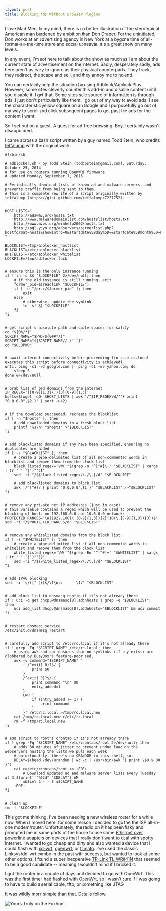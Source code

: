 ```yaml
---
layout: post
title: Blocking Ads Without Browser Plugins
---
```


I love Mad Men.   In my mind, there is no better illustration of the sterotypical
American man burdened by ambition than Don Draper.   For the uninitiated, Don works
at an advertising agency in New York at a bygone time of all-formal-all-the-time
attire and social upheaval.  It's a great show on many levels.
 
In any event, I'm not here to talk about the show as much as I am about the current state
of advertisement on the Internet. Sadly, desperately sadly, ads here aren't as easy to
ignore as their physical counterparts.   They track, they redirect,
the scape and sell, and they annoy me to no end.
 
You can certainly help the situation by using Adblock/Adblock Plus.  However, some sites
cleverly counter this add-in and disable content until you disable it.   I get that.
Some sites sole source of information is through ads.   I just don't particularly like them.
I go out of my way to avoid ads.   I see the characteristic yellow square on an Google and
I purposefully go out of my way to scroll and click subsequent pages to get past the ads
for the content I want.

So I set out on a quest.   A quest for ad-free browsing.   Boy, I certainly wasn't 
disappointed.

I came across a bash script written by a guy named Todd Stein, who credits [teffalump](https://gist.github.com/teffalump/7227752)
with the original work.   

```
#!/bin/sh

# adblocker.sh - by Todd Stein (toddbstein@gmail.com), Saturday, October 25, 2014
# for use on routers running OpenWRT firmware
# updated Monday, September 7, 2015

# Periodically download lists of known ad and malware servers, and prevents traffic from being sent to them.
# This is a complete rewrite of a script originally written by teffalump (https://gist.github.com/teffalump/7227752).


HOST_LISTS="
	http://adaway.org/hosts.txt
	http://www.malwaredomainlist.com/hostslist/hosts.txt
	http://www.mvps.org/winhelp2002/hosts.txt
	http://pgl.yoyo.org/adservers/serverlist.php?hostformat=hosts&showintro=0&startdate%5Bday%5D=&startdate%5Bmonth%5D=&star
"

BLOCKLIST=/tmp/adblocker_hostlist
BLACKLIST=/etc/adblocker_blacklist
WHITELIST=/etc/adblocker_whitelist
LOCKFILE=/tmp/adblocker.lock


# ensure this is the only instance running
if ! ln -s $$ "$LOCKFILE" 2>/dev/null; then
	# if the old instance is still running, exit
	former_pid=$(readlink "$LOCKFILE")
	if [ -e "/proc/$former_pid" ]; then
		exit
	else
		# otherwise, update the symlink
		ln -sf $$ "$LOCKFILE"
	fi
fi


# get script's absolute path and quote spaces for safety
cd "${0%/*}"
SCRIPT_NAME="$PWD/${0##*/}"
SCRIPT_NAME="${SCRIPT_NAME// /' '}"
cd "$OLDPWD"


# await internet connectivity before proceeding (in case rc.local executes this script before connectivity is achieved)
until ping -c1 -w3 google.com || ping -c1 -w3 yahoo.com; do
	sleep 5
done &>/dev/null


# grab list of bad domains from the internet
IP_REGEX='([0-9]{1,3}\.){3}[0-9]{1,3}'
hosts=$(wget -qO- $HOST_LISTS | awk "/^$IP_REGEX\W/"'{ print "0.0.0.0",$2 }' | sort -uk2)


# if the download succeeded, recreate the blocklist
if [ -n "$hosts" ]; then
	# add downloaded domains to a fresh block list
	printf "%s\n" "$hosts" >"$BLOCKLIST"
fi


# add blacklisted domains if any have been specified, ensuring no duplicates are added
if [ -s "$BLACKLIST" ]; then
	# create a pipe-delimited list of all non-commented words in blacklist and remove them from the block list
	black_listed_regex='\W('"$(grep -o '^[^#]\+' "$BLACKLIST" | xargs | tr ' ' '|')"')$'
	sed -ri "/${black_listed_regex//./\.}/d" "$BLOCKLIST"

	# add blacklisted domains to block list	
	awk '/^[^#]/ { print "0.0.0.0",$1 }' "$BLACKLIST" >>"$BLOCKLIST"
fi


# remove any private net IP addresses (just in case)
# this variable contains a regex which will be used to prevent the blocking of hosts on 192.168.0.0 and 10.0.0.0 networks
PROTECTED_RANGES='\W(192\.168(\.[0-9]{1,3}){2}|10(\.[0-9]{1,3}){3})$'
sed -ri "/$PROTECTED_RANGES/d" "$BLOCKLIST"


# remove any whitelisted domains from the block list
if [ -s "$WHITELIST" ]; then
	# create a pipe-delimited list of all non-commented words in whitelist and remove them from the block list
	white_listed_regex='\W('"$(grep -Eo '^[^#]+' "$WHITELIST" | xargs | tr ' ' '|')"')$'
	sed -ri "/${white_listed_regex//./\.}/d" "$BLOCKLIST"
fi


# add IPv6 blocking
sed -ri 's/([^ ]+)$/\1\n::      \1/' "$BLOCKLIST"


# add block list to dnsmasq config if it's not already there
if ! uci -q get dhcp.@dnsmasq[0].addnhosts | grep -q "$BLOCKLIST"; then
	uci add_list dhcp.@dnsmasq[0].addnhosts="$BLOCKLIST" && uci commit
fi


# restart dnsmasq service
/etc/init.d/dnsmasq restart


# carefully add script to /etc/rc.local if it's not already there
if ! grep -Fq "$SCRIPT_NAME" /etc/rc.local; then
	# using awk and cat ensures that no symlinks (if any exist) are clobbered by BusyBox's feature-poor sed.
	awk -v command="$SCRIPT_NAME" '
		! /^exit( 0)?$/ {
			print $0
		}
		/^exit( 0)?$/ {
			print command "\n" $0
			entry_added=1
		}
		END {
			if (entry_added != 1) {
				print command
			}
		}' /etc/rc.local >/tmp/rc.local.new
	cat /tmp/rc.local.new >/etc/rc.local
	rm -f /tmp/rc.local.new
fi


# add script to root's crontab if it's not already there
if ! grep -Fq "$SCRIPT_NAME" /etc/crontabs/root 2>/dev/null; then
	# adds 30 minutes of jitter to prevent undue load on the webservers hosting the lists we pull each week
	# unfortunately, there's no $RANDOM in this shell, so:
	DELAY=$(head /dev/urandom | wc -c | /usr/bin/awk "{ print \$0 % 30 }")
	cat >>/etc/crontabs/root <<-:EOF:
		# Download updated ad and malware server lists every Tuesday at 3:$(printf "%02d" "$DELAY") AM
		$DELAY 3 * * 2 $SCRIPT_NAME
	:EOF:
fi


# clean up
rm -f "$LOCKFILE"
```

This got me thinking.  I've been needing a new wireless
router for a while now.   When I moved here, for some reason I decided to go the the ISP
all-in-one modem/router.   Unfortunately, the radio on it has been flaky and prompted me
in some parts of the house to use some [Ethernet over powerline adapters](http://www.amazon.com/TP-LINK-TL-PA4010-Powerline-Adapter-500Mbps/dp/B00CUD1M66)
on devices that I really don't want to deal with spotty Internet.   I wanted to go cheap
and dirty and also wanted a device that I could flash with [dd-wrt](http://www.dd-wrt.com/site/index),
[openwrt](https://openwrt.org/), or [tomato](http://www.polarcloud.com/tomato).  I've used
the classic Linksys/dd-wrt combo in the past with success, but wanted to look at some other
options.   I found a super inexpensive [TP-Link TL-WR841N](http://www.amazon.com/TP-LINK-TL-WR841N-Wireless-Router-300Mbps/dp/B001FWYGJS/ref=sr_1_1?s=pc&ie=UTF8&qid=1444622938&sr=1-1&keywords=tp-link+841n)
that seemed to be a good candidate -- meaning I wouldn't mind if I bricked it.

I got the router in a couple of days and decided to go with OpenWrt.  This was the first 
time I had flashed with OpenWrt, so I wasn't sure if I was going to have to build a serial
cable, tftp, or something like JTAG.

It was wildly more simple than that.   Details follow.
 
 ![Yours Truly on the Foxhunt](/images/yagiClark.jpg)